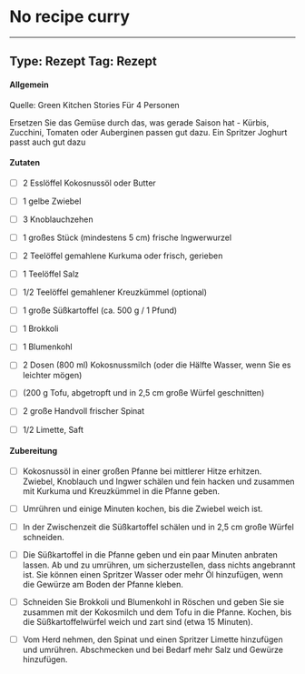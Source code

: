 # No recipe curry

---
Type: Rezept
Tag: Rezept
---

#### Allgemein
Quelle: Green Kitchen Stories
Für 4 Personen

Ersetzen Sie das Gemüse durch das, was gerade Saison hat - Kürbis, Zucchini, Tomaten oder Auberginen passen gut dazu. Ein Spritzer Joghurt passt auch gut dazu


#### Zutaten
- [ ] 2 Esslöffel Kokosnussöl oder Butter
- [ ] 1 gelbe Zwiebel
- [ ] 3 Knoblauchzehen
- [ ] 1 großes Stück (mindestens 5 cm) frische Ingwerwurzel
- [ ] 2 Teelöffel gemahlene Kurkuma oder frisch, gerieben
- [ ] 1 Teelöffel Salz
- [ ] 1/2 Teelöffel gemahlener Kreuzkümmel (optional)
- [ ] 1 große Süßkartoffel (ca. 500 g / 1 Pfund)
- [ ] 1 Brokkoli
- [ ] 1 Blumenkohl
- [ ] 2 Dosen (800 ml) Kokosnussmilch (oder die Hälfte Wasser, wenn Sie es leichter mögen)
- [ ] (200 g Tofu, abgetropft und in 2,5 cm große Würfel geschnitten)
- [ ] 2 große Handvoll frischer Spinat
- [ ] 1/2 Limette, Saft




#### Zubereitung
- [ ] Kokosnussöl in einer großen Pfanne bei mittlerer Hitze erhitzen. Zwiebel, Knoblauch und Ingwer schälen und fein hacken und zusammen mit Kurkuma und Kreuzkümmel in die Pfanne geben.
- [ ] Umrühren und einige Minuten kochen, bis die Zwiebel weich ist.
- [ ] In der Zwischenzeit die Süßkartoffel schälen und in 2,5 cm große Würfel schneiden.
- [ ] Die Süßkartoffel in die Pfanne geben und ein paar Minuten anbraten lassen. Ab und zu umrühren, um sicherzustellen, dass nichts angebrannt ist. Sie können einen Spritzer Wasser oder mehr Öl hinzufügen, wenn die Gewürze am Boden der Pfanne kleben.
- [ ] Schneiden Sie Brokkoli und Blumenkohl in Röschen und geben Sie sie zusammen mit der Kokosmilch und dem Tofu in die Pfanne. Kochen, bis die Süßkartoffelwürfel weich und zart sind (etwa 15 Minuten).
- [ ] Vom Herd nehmen, den Spinat und einen Spritzer Limette hinzufügen und umrühren. Abschmecken und bei Bedarf mehr Salz und Gewürze hinzufügen.

